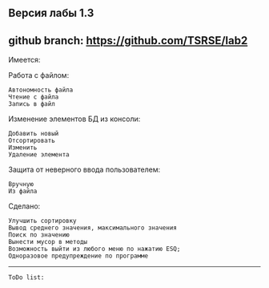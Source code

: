 Версия лабы 1.3
----------------------------------------------------------------------------------
github branch: https://github.com/TSRSE/lab2
----------------------------------------------------------------------------------
Имеется:

Работа с файлом:

    Автономность файла
    Чтение с файла
    Запись в файл
      
Изменение элементов БД из консоли:

    Добавить новый
    Отсортировать
    Изменить
    Удаление элемента

Защита от неверного ввода пользователем:

    Вручную
    Из файла
		
Сделано:
	
    Улучшить сортировку
    Вывод среднего значения, максимального значения
    Поиск по значению
	Вынести мусор в методы
	Возможность выйти из любого меню по нажатию ESQ; 
	Одноразовое предупреждение по программе
----------------------------------------------------------------------------------
	ToDo list:
		
		
